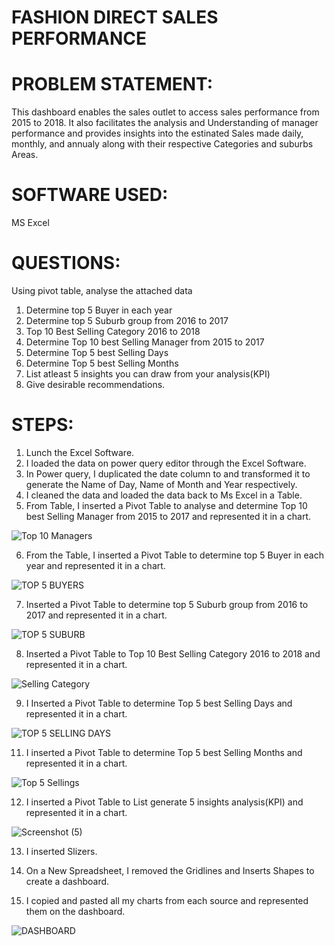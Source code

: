 # FASHION DIRECT SALES PERFORMANCE


# PROBLEM STATEMENT:

This dashboard enables the sales outlet to access sales performance from 2015 to 2018. It also facilitates the analysis and Understanding of manager performance and provides insights into the estinated Sales made daily, monthly, and annualy along with their respective Categories and suburbs Areas.

# SOFTWARE USED:
MS Excel

# QUESTIONS:
Using pivot table, analyse the attached data	
1.  Determine top 5 Buyer in each year	
2.  Determine top 5 Suburb group from 2016 to 2017
3.  Top 10 Best Selling Category 2016 to 2018
4.  Determine Top 10 best Selling Manager from 2015 to 2017				
5. Determine Top 5 best Selling Days
6. Determine Top 5 best Selling Months
7.  List atleast 5 insights you can draw from your analysis(KPI)
8.  Give desirable recommendations.

# STEPS:

 1. Lunch the Excel Software.
 2. I loaded the data on power query editor through the Excel Software.
 3. In Power query, I duplicated the date column to and transformed it to generate the Name of Day, Name of Month and Year respectively.
4. I cleaned the data and loaded the data back to Ms Excel in a Table.
5. From Table, I inserted a Pivot Table to analyse and determine Top 10 best Selling Manager from 2015 to 2017 and represented it in a chart.

![Top 10 Managers](https://github.com/user-attachments/assets/e96f6e53-9130-4f6f-8163-0189e3895c81)


6. From the Table, I inserted a Pivot Table to determine top 5 Buyer in each year and represented it in a chart.

![TOP 5 BUYERS](https://github.com/user-attachments/assets/3249e592-2bd7-426d-bd42-73d63ac559bf)


7. Inserted a Pivot Table to determine top 5 Suburb group from 2016 to 2017  and represented it in a chart.

![TOP 5 SUBURB](https://github.com/user-attachments/assets/22748e8e-d519-4533-982f-0929f65f372c)

8. Inserted a Pivot Table to Top 10 Best Selling Category 2016 to 2018  and represented it in a chart.

![Selling Category](https://github.com/user-attachments/assets/a258589b-2b97-4b67-a3a1-417b1962a035)


9. I Inserted a Pivot Table to determine Top 5 best Selling Days  and represented it in a chart.

![TOP 5 SELLING DAYS](https://github.com/user-attachments/assets/b110dce9-8acd-4fb2-948a-6945bb34f1fe)

11. I inserted a Pivot Table to determine Top 5 best Selling Months  and represented it in a chart.


![Top 5 Sellings](https://github.com/user-attachments/assets/718fae18-c5e5-4572-ae6f-5aae49a83c56)


12. I inserted a Pivot Table to List generate 5 insights analysis(KPI) and represented it in a chart.

![Screenshot (5)](https://github.com/user-attachments/assets/30e6b54a-7337-4e21-b52a-134f6d094045)

13. I inserted Slizers.

14. On a New Spreadsheet, I removed the Gridlines and Inserts Shapes to create a dashboard.

15. I copied and pasted all my charts from each source and represented them on the dashboard.

![DASHBOARD](https://github.com/user-attachments/assets/175947b7-1730-45e1-8155-f9e0003582e3)



